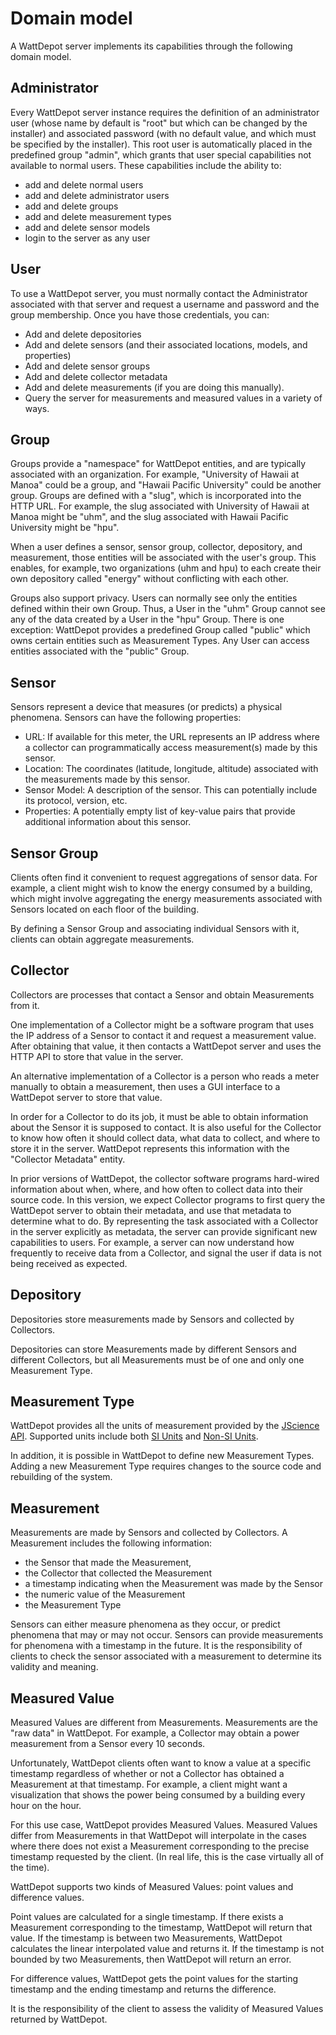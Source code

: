 # Domain model

A WattDepot server implements its capabilities through the following domain model.

## Administrator

Every WattDepot server instance requires the definition of an administrator user (whose name by default is "root" but which can be changed by the installer) and associated password (with no default value, and which must be specified by the installer). This root user is automatically placed in the predefined group "admin", which grants that user special capabilities not available to normal users.  These capabilities include the ability to:

* add and delete normal users
* add and delete administrator users
* add and delete groups
* add and delete measurement types
* add and delete sensor models
* login to the server as any user

## User

To use a WattDepot server, you must normally contact the Administrator associated with that server and request a username and password and the group membership. Once you have those credentials, you can:

* Add and delete depositories
* Add and delete sensors (and their associated locations, models, and properties)
* Add and delete sensor groups
* Add and delete collector metadata
* Add and delete measurements (if you are doing this manually).
* Query the server for measurements and measured values in a variety of ways.

## Group

Groups provide a "namespace" for WattDepot entities, and are typically associated with an organization. For example, "University of Hawaii at Manoa" could be a group, and "Hawaii Pacific University" could be another group. Groups are defined with a "slug", which is incorporated into the HTTP URL. For example, the slug associated with University of Hawaii at Manoa might be "uhm", and the slug associated with Hawaii Pacific University might be "hpu".

When a user defines a sensor, sensor group, collector, depository, and measurement, those entities will
be associated with the user's group. This enables, for example, two organizations (uhm and hpu) to each create their own depository called "energy" without conflicting with each other.

Groups also support privacy. Users can normally see only the entities defined within their own Group. Thus, a User in the "uhm" Group cannot see any of the data created by a User in the "hpu" Group. There is one exception: WattDepot provides a predefined Group called "public" which owns certain entities such as Measurement Types.  Any User can access entities associated with the "public" Group.

## Sensor

Sensors represent a device that measures (or predicts) a physical phenomena. Sensors can have the following properties:

* URL: If available for this meter, the URL represents an IP address where a collector can programmatically access measurement(s) made by this sensor. 
* Location: The coordinates (latitude, longitude, altitude) associated with the measurements made by this sensor.
* Sensor Model: A description of the sensor. This can potentially include its protocol, version, etc.
* Properties: A potentially empty list of key-value pairs that provide additional information about this sensor.

## Sensor Group

Clients often find it convenient to request aggregations of sensor data. For example, a client might wish to know the energy consumed by a building, which might involve aggregating the energy measurements associated with Sensors located on each floor of the building.

By defining a Sensor Group and associating individual Sensors with it, clients can obtain aggregate measurements.

## Collector

Collectors are processes that contact a Sensor and obtain Measurements from it.

One implementation of a Collector might be a software program that uses the IP address of a Sensor to contact it and request a measurement value.  After obtaining that value, it then contacts a WattDepot server and uses the HTTP API to store that value in the server.

An alternative implementation of a Collector is a person who reads a meter manually to obtain a measurement, then uses a GUI interface to a WattDepot server to store that value.

In order for a Collector to do its job, it must be able to obtain information about the Sensor it is supposed to contact. It is also useful for the Collector to know how often it should collect data, what data to collect, and where to store it in the server. WattDepot represents this information with the "Collector Metadata" entity.

In prior versions of WattDepot, the collector software programs hard-wired information about when, where, and how often to collect data into their source code. In this version, we expect Collector programs to first query the WattDepot server to obtain their metadata, and use that metadata to determine what to do.  By representing the task associated with a Collector in the server explicitly as metadata, the server can provide significant new capabilities to users. For example, a server can now understand how frequently to receive data from a Collector, and signal the user if data is not being received as expected.

## Depository

Depositories store measurements made by Sensors and collected by Collectors.

Depositories can store Measurements made by different Sensors and different Collectors, but all Measurements must be of one and only one Measurement Type.

## Measurement Type

WattDepot provides all the units of measurement provided by the [JScience API](http://www.unitsofmeasurement.org/). Supported units include both [SI Units](http://jscience.org/api/javax/measure/unit/SI.html) and [Non-SI Units](http://jscience.org/api/javax/measure/unit/NonSI.html).

In addition, it is possible in WattDepot to define new Measurement Types. Adding a new Measurement Type requires changes to the source code and rebuilding of the system.

## Measurement

Measurements are made by Sensors and collected by Collectors.  A Measurement includes the following information:

* the Sensor that made the Measurement,
* the Collector that collected the Measurement
* a timestamp indicating when the Measurement was made by the Sensor
* the numeric value of the Measurement
* the Measurement Type

Sensors can either measure phenomena as they occur, or predict phenomena that may or may not occur.  Sensors can provide measurements for phenomena with a timestamp in the future.  It is the responsibility of clients to check the sensor associated with a measurement to determine its validity and meaning.

## Measured Value

Measured Values are different from Measurements. Measurements are the "raw data" in WattDepot.  For example, a Collector may obtain a power measurement from a Sensor every 10 seconds.

Unfortunately, WattDepot clients often want to know a value at a specific timestamp regardless of whether or not a Collector has obtained a Measurement at that timestamp.  For example, a client might want a visualization that shows the power being consumed by a building every hour on the hour.

For this use case, WattDepot provides Measured Values.  Measured Values differ from Measurements in that WattDepot will interpolate in the cases where there does not exist a Measurement corresponding to the precise timestamp requested by the client. (In real life, this is the case virtually all of the time).

WattDepot supports two kinds of Measured Values: point values and difference values. 

Point values are calculated for a single timestamp. If there exists a Measurement corresponding to the timestamp, WattDepot will return that value. If the timestamp is between two Measurements, WattDepot
calculates the linear interpolated value and returns it.  If the timestamp is not bounded by two Measurements, then WattDepot will return an error.

For difference values, WattDepot gets the point values for the starting timestamp and the ending timestamp and returns the difference.

It is the responsibility of the client to assess the validity of Measured Values returned by WattDepot.

